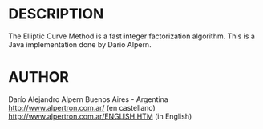 DESCRIPTION
===========
The Elliptic Curve Method is a fast integer factorization algorithm.  This
is a Java implementation done by Dario Alpern.

AUTHOR
======
Darío Alejandro Alpern
Buenos Aires - Argentina
http://www.alpertron.com.ar/ (en castellano)
http://www.alpertron.com.ar/ENGLISH.HTM (in English)
